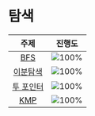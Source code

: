 # 탐색

 주제 | 진행도 |
 :--: | :--: |
[BFS](/탐색/BFS.md) | ![100%](https://progress-bar.dev/11/?scale=30&title=progress&width=500&color=babaca&suffix=/30) |
[이분탐색](/탐색/BinarySearch.md) | ![100%](https://progress-bar.dev/0/?scale=21&title=progress&width=500&color=babaca&suffix=/21) |
[투 포인터](/탐색/TwoPointer.md) | ![100%](https://progress-bar.dev/0/?scale=11&title=progress&width=500&color=babaca&suffix=/11) |
[KMP](/탐색/KMP.md) | ![100%](https://progress-bar.dev/0/?scale=8&title=progress&width=500&color=babaca&suffix=/8) |
